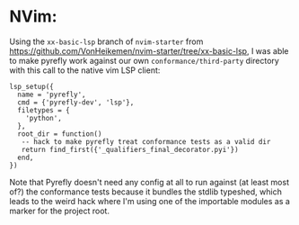 # NVim:

Using the `xx-basic-lsp` branch of `nvim-starter` from
https://github.com/VonHeikemen/nvim-starter/tree/xx-basic-lsp, I was
able to make pyrefly work against our own `conformance/third-party` directory
with this call to the native vim LSP client:
```
lsp_setup({
  name = 'pyrefly',
  cmd = {'pyrefly-dev', 'lsp'},
  filetypes = {
    'python',
  },
  root_dir = function()
   -- hack to make pyrefly treat conformance tests as a valid dir
   return find_first({'_qualifiers_final_decorator.pyi'})
  end,
})
```

Note that Pyrefly doesn't need any config at all to run against (at least most
of?) the conformance tests because it bundles the stdlib typeshed, which leads to the
weird hack where I'm using one of the importable modules as a marker for the project
root.
